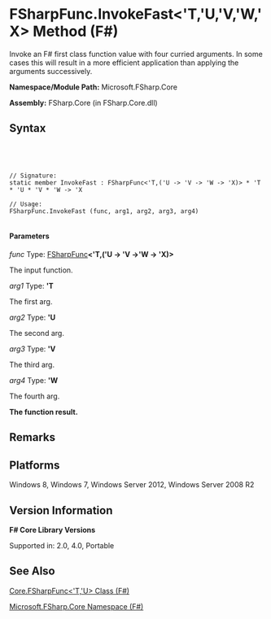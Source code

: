 # FSharpFunc.InvokeFast<'T,'U,'V,'W,'X> Method (F#)

Invoke an F# first class function value with four curried arguments. In some cases this will result in a more efficient application than applying the arguments successively.

**Namespace/Module Path:** Microsoft.FSharp.Core

**Assembly:** FSharp.Core (in FSharp.Core.dll)


## Syntax



```




// Signature:
static member InvokeFast : FSharpFunc<'T,('U -> 'V -> 'W -> 'X)> * 'T * 'U * 'V * 'W -> 'X

// Usage:
FSharpFunc.InvokeFast (func, arg1, arg2, arg3, arg4)


```





#### Parameters
*func*
Type: [FSharpFunc](http://msdn.microsoft.com/en-us/library/6fbc582c-a36a-4154-9bfe-296de5ecba53)**&lt;'T,('U -&gt; 'V -&gt;'W -&gt; 'X)&gt;**


The input function.


*arg1*
Type: **'T**


The first arg.


*arg2*
Type: **'U**


The second arg.


*arg3*
Type: **'V**


The third arg.


*arg4*
Type: **'W**


The fourth arg.



**The function result.**
## Remarks

## Platforms
Windows 8, Windows 7, Windows Server 2012, Windows Server 2008 R2


## Version Information
**F# Core Library Versions**

Supported in: 2.0, 4.0, Portable




## See Also
[Core.FSharpFunc&#60;'T,'U&#62; Class &#40;F&#35;&#41;](Core.FSharpFunc%5B%27T%2C%27U%5D-Class-%5BFSharp%5D.md)

[Microsoft.FSharp.Core Namespace &#40;F&#35;&#41;](Microsoft.FSharp.Core-Namespace-%5BFSharp%5D.md)

